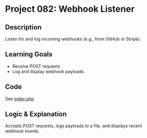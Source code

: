 # Project 082: Webhook Listener

## Description
Listen for and log incoming webhooks (e.g., from GitHub or Stripe).

## Learning Goals
- Receive POST requests
- Log and display webhook payloads

## Code
See [index.php](index.php)

## Logic & Explanation
Accepts POST requests, logs payloads to a file, and displays recent webhook events.
